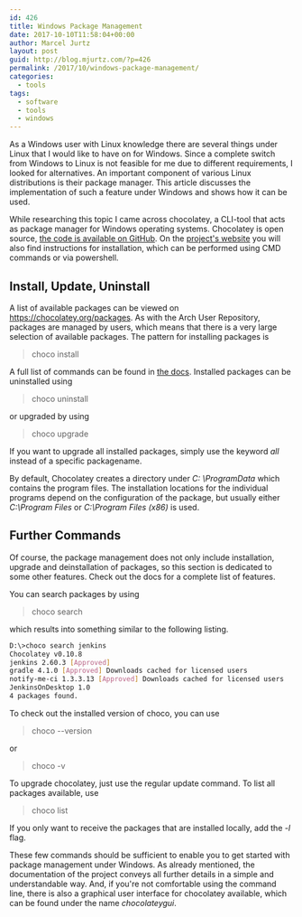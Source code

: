 ```yaml
---
id: 426
title: Windows Package Management
date: 2017-10-10T11:58:04+00:00
author: Marcel Jurtz
layout: post
guid: http://blog.mjurtz.com/?p=426
permalink: /2017/10/windows-package-management/
categories:
  - tools
tags:
  - software
  - tools
  - windows
---
```

As a Windows user with Linux knowledge there are several things under Linux that I would like to have on for Windows. Since a complete switch from Windows to Linux is not feasible for me due to different requirements, I looked for alternatives. An important component of various Linux distributions is their package manager. This article discusses the implementation of such a feature under Windows and shows how it can be used.

While researching this topic I came across chocolatey, a CLI-tool that acts as package manager for Windows operating systems. Chocolatey is open source, [the code is available on GitHub](https://github.com/chocolatey). On the [project's website](https://chocolatey.org/install) you will also find instructions for installation, which can be performed using CMD commands or via powershell.

## Install, Update, Uninstall

A list of available packages can be viewed on <https://chocolatey.org/packages>. As with the Arch User Repository, packages are managed by users, which means that there is a very large selection of available packages. The pattern for installing packages is 

> choco install <packagename></code>

A full list of commands can be found in [the docs](https://chocolatey.org/docs). Installed packages can be uninstalled using 

> choco uninstall <packagename></code> 

or upgraded by using 

> choco upgrade<packagename></code>

If you want to upgrade all installed packages, simply use the keyword _all_ instead of a specific packagename.

By default, Chocolatey creates a directory under _C: \ProgramData_ which contains the program files. The installation locations for the individual programs depend on the configuration of the package, but usually either _C:\Program Files_ or _C:\Program Files (x86)_ is used.

## Further Commands

Of course, the package management does not only include installation, upgrade and deinstallation of packages, so this section is dedicated to some other features. Check out the docs for a complete list of features.

You can search packages by using

> choco search <packagename></code>

which results into something similar to the following listing.

```bash
D:\>choco search jenkins
Chocolatey v0.10.8
jenkins 2.60.3 [Approved]
gradle 4.1.0 [Approved] Downloads cached for licensed users
notify-me-ci 1.3.3.13 [Approved] Downloads cached for licensed users
JenkinsOnDesktop 1.0
4 packages found.
```

To check out the installed version of choco, you can use

> choco --version</code> 

or 

> choco -v

To upgrade chocolatey, just use the regular update command. To list all packages available, use 

> choco list

If you only want to receive the packages that are installed locally, add the _-l_ flag.

These few commands should be sufficient to enable you to get started with package management under Windows. As already mentioned, the documentation of the project conveys all further details in a simple and understandable way. And, if you're not comfortable using the command line, there is also a graphical user interface for chocolatey available, which can be found under the name _chocolateygui_.